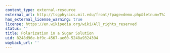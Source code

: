 ```yaml
---
content_type: external-resource
external_url: http://tsgphysics.mit.edu/front/?page=demo.php&letnum=T%208&show=0
has_external_license_warning: true
license: https://en.wikipedia.org/wiki/All_rights_reserved
status: ''
title: Polarization in a Sugar Solution
uid: 8248d96e-bf9c-4567-ae60-5248a9324394
wayback_url: ''
---
```

